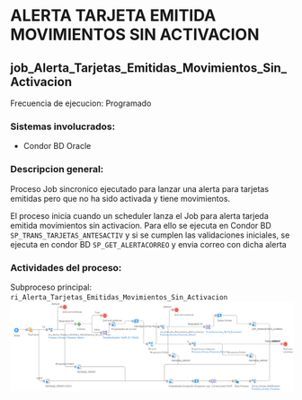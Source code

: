 # ALERTA TARJETA EMITIDA MOVIMIENTOS SIN ACTIVACION

## job_Alerta_Tarjetas_Emitidas_Movimientos_Sin_Activacion

Frecuencia de ejecucion: Programado

### Sistemas involucrados: 

- Condor BD Oracle


### Descripcion general:
Proceso Job sincronico ejecutado para lanzar una alerta para tarjetas emitidas pero que no ha sido activada y tiene movimientos.   



El proceso inicia cuando un scheduler lanza el Job para alerta tarjeda emitida movimientos sin activacion. Para ello se ejecuta en Condor BD `SP_TRANS_TARJETAS_ANTESACTIV` y si se cumplen las validaciones iniciales, se ejecuta en condor BD `SP_GET_ALERTACORREO` y envia correo con dicha alerta




### Actividades del proceso: 

Subproceso principal:  `ri_Alerta_Tarjetas_Emitidas_Movimientos_Sin_Activacion` 
![alt text](assets/ri_Alerta_Tarjetas_Emitidas_Movimientos_Sin_Activacion.png)



